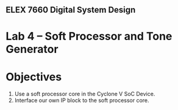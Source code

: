 ## ELEX 7660 Digital System Design
# Lab 4 – Soft Processor and Tone Generator

# Objectives
1. Use a soft processor core in the Cyclone V SoC Device.
2. Interface our own IP block to the soft processor core.
